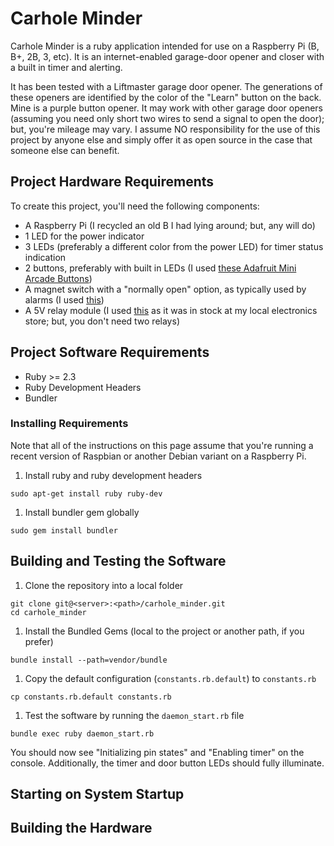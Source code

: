 # Carhole Minder

Carhole Minder is a ruby application intended for use on a Raspberry Pi (B, B+, 2B, 3, etc).  It is an internet-enabled garage-door opener and closer with a built in timer and alerting.  

It has been tested with a Liftmaster garage door opener.  The generations of these openers are identified by the color of the "Learn" button on the back.  Mine is a purple button opener.  It may work with other garage door openers (assuming you need only short two wires to send a signal to open the door); but, you're mileage may vary.  I assume NO responsibility for the use of this project by anyone else and simply offer it as open source in the case that someone else can benefit.

## Project Hardware Requirements

To create this project, you'll need the following components:

* A Raspberry Pi (I recycled an old B I had lying around; but, any will do)
* 1 LED for the power indicator 
* 3 LEDs (preferably a different color from the power LED) for timer status indication
* 2 buttons, preferably with built in LEDs (I used [these Adafruit Mini Arcade Buttons](https://www.adafruit.com/product/3429))
* A magnet switch with a "normally open" option, as typically used by alarms (I used [this](http://www.microcenter.com/product/422392/Switch_Magnetic_Alarm))
* A 5V relay module (I used [this](http://www.microcenter.com/product/486581/2_Channel_5V_Relay_Module) as it was in stock at my local electronics store; but, you don't need two relays)

## Project Software Requirements

* Ruby >= 2.3
* Ruby Development Headers
* Bundler

### Installing Requirements

Note that all of the instructions on this page assume that you're running a recent version of Raspbian or another Debian variant on a Raspberry Pi.

1. Install ruby and ruby development headers
```
sudo apt-get install ruby ruby-dev
```
1. Install bundler gem globally
```
sudo gem install bundler
```

## Building and Testing the Software

1. Clone the repository into a local folder
```
git clone git@<server>:<path>/carhole_minder.git
cd carhole_minder
```
1. Install the Bundled Gems (local to the project or another path, if you prefer)
```
bundle install --path=vendor/bundle
```
1. Copy the default configuration (`constants.rb.default`) to `constants.rb`
```
cp constants.rb.default constants.rb
```
1. Test the software by running the `daemon_start.rb` file
```
bundle exec ruby daemon_start.rb
```

You should now see "Initializing pin states" and "Enabling timer" on the console.  Additionally, the timer and door button LEDs should fully illuminate. 

## Starting on System Startup

## Building the Hardware
